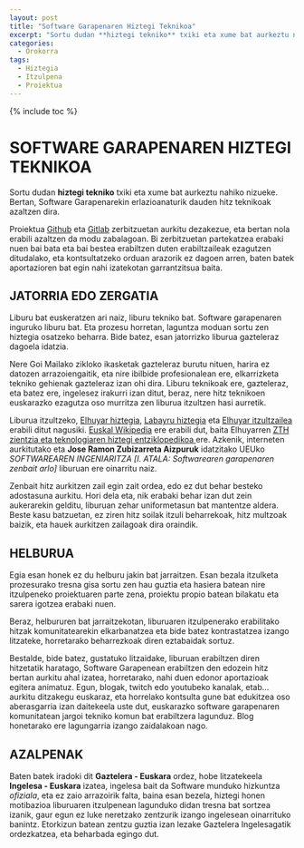 ```yaml
---
layout: post
title: "Software Garapenaren Hiztegi Teknikoa"
excerpt: "Sortu dudan **hiztegi tekniko** txiki eta xume bat aurkeztu nahiko nizueke. Bertan, Software Garapenarekin erlazioanaturik dauden hitz teknikoak azaltzen dira."
categories:
  - Orokorra
tags:
  - Hiztegia
  - Itzulpena
  - Proiektua
---
```


{% include toc %}

# SOFTWARE GARAPENAREN HIZTEGI TEKNIKOA

Sortu dudan **hiztegi tekniko** txiki eta xume bat aurkeztu nahiko nizueke. Bertan, Software Garapenarekin erlazioanaturik dauden hitz teknikoak azaltzen dira.

Proiektua [Github](https://github.com/ibaiimaz/software-garapen-hiztegia) eta [Gitlab](https://gitlab.com/ibaiimaz/software-garapen-hiztegia) zerbitzuetan aurkitu dezakezue, eta bertan nola erabili azaltzen da modu zabalagoan. Bi zerbitzuetan partekatzea erabaki nuen bai bata eta bai bestea erabiltzen duten erabiltzaileak ezagutzen ditudalako, eta kontsultatzeko orduan arazorik ez dagoen arren, baten batek aportazioren bat egin nahi izatekotan garrantzitsua baita.


## JATORRIA EDO ZERGATIA

Liburu bat euskeratzen ari naiz, liburu tekniko bat. Software garapenaren inguruko liburu bat. Eta prozesu horretan, laguntza moduan sortu zen hiztegia osatzeko beharra. Bide batez, esan jatorrizko liburua gazteleraz dagoela idatzia.

 Nere Goi Mailako zikloko ikasketak gazteleraz burutu nituen, harira ez datozen arrazoiengaitik, eta nire ibilbide profesionalean ere, elkarrizketa tekniko gehienak gazteleraz izan ohi dira. Liburu teknikoak ere, gazteleraz, eta batez ere, ingelesez irakurri izan ditut, beraz, nere hitz teknikoen euskarazko ezagutza oso murritza zen liburua itzultzen hasi aurretik.

Liburua itzultzeko, [Elhuyar hiztegia](https://hiztegiak.elhuyar.eus/), [Labayru hiztegia](https://hiztegia.labayru.eus/) eta [Elhuyar itzultzailea](https://itzultzailea.eus/) erabili ditut nagusiki. [Euskal Wikipedia](https://eu.wikipedia.org/) ere erabili dut, baita Elhuyarren [ZTH zientzia eta teknologiaren hiztegi entziklopedikoa
](https://zthiztegia.elhuyar.eus/) ere. Azkenik, interneten aurkitutako eta **Jose Ramon Zubizarreta Aizpuruk** idatzitako UEUko *SOFTWAREAREN
INGENIARITZA [I. ATALA: Softwarearen garapenaren zenbait arlo]* liburuan ere oinarritu naiz.

Zenbait hitz aurkitzen zail egin zait ordea, edo ez dut behar besteko adostasuna aurkitu. Hori dela eta, nik erabaki behar izan dut zein aukerarekin gelditu, liburuan zehar uniformetasun bat mantentze aldera. Beste kasu batzuetan, ez ziren hitz soilak itzuli beharrekoak, hitz multzoak baizik, eta hauek aurkitzen zailagoak dira oraindik.

## HELBURUA

Egia esan honek ez du helburu jakin bat jarraitzen. Esan bezala itzulketa prozesurako tresna gisa sortu zen hau guztia eta hasiera batean nire itzulpeneko proiektuaren parte zena, proiektu propio batean bilakatu eta sarera igotzea erabaki nuen.

Beraz, helbururen bat jarraitzekotan, liburuaren itzulpenerako erabilitako hitzak komunitatearekin elkarbanatzea eta bide batez kontrastatzea izango litzateke, horretarako beharrezkoak diren eztabaidak sortuz. 

Bestalde, bide batez, gustatuko litzaidake, liburuan erabiltzen diren hitzetatik haratago, Software Garapenean erabiltzen den edozein hitz bertan aurkitu ahal izatea, horretarako, nahi duen edonor aportazioak egitera animatuz. Egun, blogak, twitch edo youtubeko kanalak, etab... aurkitu ditzakegu euskaraz, eta horrelako kontsulta gune bat edukitzea oso aberasgarria izan daitekeela uste dut, euskarazko software garapenaren komunitatean jargoi tekniko komun bat erabiltzera lagunduz. Blog honetarako ere lagungarria izango zaidalakoan nago.

## AZALPENAK

Baten batek iradoki dit **Gaztelera - Euskara** ordez, hobe litzatekeela **Ingelesa - Euskara** izatea, ingelesa bait da Software munduko hizkuntza *ofiziala*, eta ez zaio arrazoirik falta, baina esan bezela, hiztegi honen motibazioa liburuaren itzulpenean lagunduko didan tresna bat sortzea izanik, gaur egun ez luke neretzako zentzurik izango ingelesean oinarrituko banintz. Etorkizun batean zentzu guztia izan lezake Gaztelera Ingelesagatik ordezkatzea, eta beharbada egingo dut.
